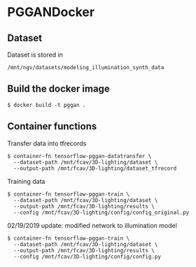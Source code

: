 # PGGANDocker

## Dataset
Dataset is stored in

```
/mnt/ngv/datasets/modeling_illumination_synth_data
```

## Build the docker image

```
$ docker build -t pggan .
```

## Container functions

Transfer data into tfrecords

```
$ container-fn tensorflow-pggan-datatransfer \
  --dataset-path /mnt/fcav/3D-lighting/dataset \
  --output-path /mnt/fcav/3D-lighting/dataset_tfrecord
```

Training data

```
$ container-fn tensorflow-pggan-train \
  --dataset-path /mnt/fcav/3D-lighting/dataset \
  --output-path /mnt/fcav/3D-lighting/results \
  --config /mnt/fcav/3D-lighting/config/config_original.py
```

02/19/2019 update: modified network to illumination model

```
$ container-fn tensorflow-pggan-train \
  --dataset-path /mnt/fcav/3D-lighting/dataset \
  --output-path /mnt/fcav/3D-lighting/results \
  --config /mnt/fcav/3D-lighting/config/config.py
```
